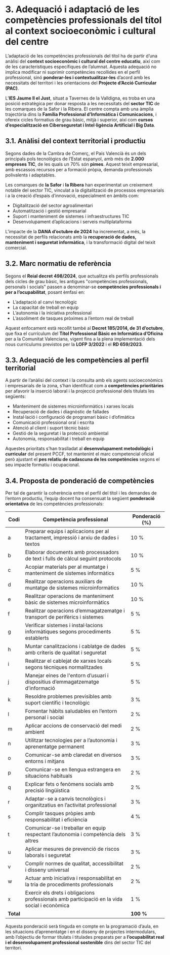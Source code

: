
# 3. Adequació i adaptació de les competències professionals del títol al context socioeconòmic i cultural del centre
<!-- El  primer  apartat,  resultat  del  consens,  ha  d'obeir  a  una  anàlisi  del  context socioeconòmic i cultural del centre educatiu i les característiques de l'alumnat.  

L'objectiu no és modificar o suprimir competències professionals del títol, sinó adaptar-les i ponderar-les segons l'anàlisi d'eixe entorn i el contingut del PAC. Sospesar i estimar  la  importància  de  cada  una  de  les  competències  professionals  del  cicle  i  desplegar  el projecte curricular d'acord amb això permet ajustar el perfil professional  per  a  formar titulats que s'adapten a les necessitats de l'entorn productiu i facilita la inserció laboral.  
Per  a  afrontar  correctament  este  primer  pas  de  la  concreció  del  perfil  professional,  és necessari que els equips educatius estiguen en contacte amb els consells territorials de la zona i tinguen en compte la visió dels prospectors d'empreses. Això es farà amb  la intenció d'establir una via de consulta directa amb el sector productiu. 
Les decisions per a efectuar el PCCF preses en este apartat haurien d'anar més enllà del  pla teòric. Això es pot aconseguir fent que el pes assignat a cada competència  professional tinga un reflex en el desenrotllament del treball a l'aula, com s'explicarà més avant. 

-->


L’adaptació de les competències professionals del títol ha de partir d’una anàlisi del **context socioeconòmic i cultural del centre educatiu**, així com de les característiques específiques de l’alumnat. Aquesta adequació no implica modificar ni suprimir competències recollides en el perfil professional, sinó **ponderar-les i contextualitzar-les** d’acord amb les necessitats del territori i les orientacions del **Projecte d’Acció Curricular (PAC)**.

L’**IES Jaume II el Just**, situat a Tavernes de la Valldigna, es troba en una posició estratègica per donar resposta a les necessitats del **sector TIC** de les comarques de la Safor i la Ribera. El centre compta amb una àmplia trajectòria dins la **Família Professional d’Informàtica i Comunicacions**, i ofereix cicles formatius de grau bàsic, mitjà i superior, així com **cursos d’especialització en Ciberseguretat i Intel·ligència Artificial i Big Data**.

## 3.1. Anàlisi del context territorial i productiu

Segons dades de la Cambra de Comerç, el País Valencià és un dels principals pols tecnològics de l’Estat espanyol, amb més de **2.000 empreses TIC**, de les quals un 70% són **pimes**. Aquest teixit empresarial, amb escassos recursos per a formació pròpia, demanda professionals polivalents i adaptables.

Les comarques de **la Safor** i **la Ribera** han experimentat un creixement notable del sector TIC, vinculat a la digitalització de processos empresarials i a la creació d’espais d’innovació, especialment en àmbits com:

- Digitalització del sector agroalimentari
- Automatització i gestió empresarial
- Suport i manteniment de sistemes i infraestructures TIC
- Desenvolupament d’aplicacions i serveis multiplataforma

L’impacte de la **DANA d’octubre de 2024** ha incrementat, a més, la necessitat de perfils relacionats amb la **recuperació de dades, manteniment i seguretat informàtica**, i la transformació digital del teixit comercial.

## 3.2. Marc normatiu de referència

Segons el **Reial decret 498/2024**, que actualitza els perfils professionals dels cicles de grau bàsic, les antigues "competències professionals, personals i socials" passen a denominar-se **competències professionals i per a l’ocupabilitat**, posant èmfasi en:

- L’adaptació al canvi tecnològic
- La capacitat de treball en equip
- L’autonomia i la iniciativa professional
- L’assoliment de tasques pròximes a l’entorn real de treball

Aquest enfocament està recollit també al **Decret 185/2014, de 31 d’octubre**, que fixa el currículum del **Títol Professional Bàsic en Informàtica d’Oficina** per a la Comunitat Valenciana, vigent fins a la plena implementació dels nous currículums previstos per la **LOFP 3/2022** i el **RD 659/2023**.

## 3.3. Adequació de les competències al perfil territorial

A partir de l’anàlisi del context i la consulta amb els agents socioeconòmics i empresarials de la zona, s’han identificat com a **competències prioritàries** per afavorir la inserció laboral i la projecció professional dels titulats les següents:

- Manteniment de sistemes microinformàtics i xarxes locals
- Recuperació de dades i diagnòstic de fallades
- Instal·lació i configuració de programari bàsic i d’ofimàtica
- Comunicació professional oral i escrita
- Atenció al client i suport tècnic bàsic
- Gestió de la seguretat i la protecció ambiental
- Autonomia, responsabilitat i treball en equip

Aquestes prioritats s’han traslladat al **desenvolupament metodològic i curricular** del present PCCF, tot mantenint el marc competencial oficial però ajustant el **pes relatiu de cadascuna de les competències** segons el seu impacte formatiu i ocupacional.

## 3.4. Proposta de ponderació de competències

Per tal de garantir la coherència entre el perfil del títol i les demandes de l’entorn productiu, l’equip docent ha consensuat la següent **ponderació orientativa** de les competències professionals:

| **Codi** | **Competència professional**                                                                                      | **Ponderació (%)** |
|----------|-------------------------------------------------------------------------------------------------------------------|--------------------|
| a        | Preparar equips i aplicacions per al tractament, impressió i arxiu de dades i textos                             | 10 %               |
| b        | Elaborar documents amb processadors de text i fulls de càlcul seguint protocols                                   | 10 %               |
| c        | Acopiar materials per al muntatge i manteniment de sistemes informàtics                                           | 5 %                |
| d        | Realitzar operacions auxiliars de muntatge de sistemes microinformàtics                                           | 10 %               |
| e        | Realitzar operacions de manteniment bàsic de sistemes microinformàtics                                            | 10 %               |
| f        | Realitzar operacions d’emmagatzematge i transport de perifèrics i sistemes                                        | 5 %                |
| g        | Verificar sistemes i instal·lacions informàtiques segons procediments establerts                                 | 5 %                |
| h        | Muntar canalitzacions i cablatge de dades amb criteris de qualitat i seguretat                                    | 5 %                |
| i        | Realitzar el cablejat de xarxes locals segons tècniques normalitzades                                             | 5 %                |
| j        | Manejar eines de l'entorn d’usuari i dispositius d’emmagatzematge d’informació                                    | 5 %                |
| k        | Resoldre problemes previsibles amb suport científic i tecnològic                                                  | 3 %                |
| l        | Fomentar hàbits saludables en l’entorn personal i social                                                          | 2 %                |
| m        | Aplicar accions de conservació del medi ambient                                                                   | 2 %                |
| n        | Utilitzar tecnologies per a l’autonomia i aprenentatge permanent                                                  | 3 %                |
| o        | Comunicar-se amb claredat en diversos entorns i mitjans                                                           | 3 %                |
| p        | Comunicar-se en llengua estrangera en situacions habituals                                                        | 2 %                |
| q        | Explicar fets o fenòmens socials amb precisió lingüística                                                         | 2 %                |
| r        | Adaptar-se a canvis tecnològics i organitzatius en l’activitat professional                                       | 3 %                |
| s        | Complir tasques pròpies amb responsabilitat i eficiència                                                          | 4 %                |
| t        | Comunicar-se i treballar en equip respectant l’autonomia i competència dels altres                               | 3 %                |
| u        | Aplicar mesures de prevenció de riscos laborals i seguretat                                                       | 3 %                |
| v        | Complir normes de qualitat, accessibilitat i disseny universal                                                    | 2 %                |
| w        | Actuar amb iniciativa i responsabilitat en la tria de procediments professionals                                  | 2 %                |
| x        | Exercir els drets i obligacions professionals amb participació en la vida social i econòmica                     | 1 %                |
| **Total** |                                                                                                                   | **100 %**          |


Aquesta ponderació serà tinguda en compte en la programació d’aula, en les situacions d’aprenentatge i en el disseny de projectes intermodulars, amb l’objectiu de formar titulats i titulades preparats per a **l’ocupabilitat real i el desenvolupament professional sostenible** dins del sector TIC del territori.
